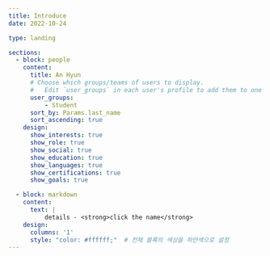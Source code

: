 ```yaml
---
title: Introduce
date: 2022-10-24

type: landing

sections:
  - block: people
    content:
      title: An Hyun
      # Choose which groups/teams of users to display.
      #   Edit `user_groups` in each user's profile to add them to one or more of these groups.
      user_groups:
          - Student
      sort_by: Params.last_name
      sort_ascending: true
    design:
      show_interests: true
      show_role: true
      show_social: true
      show_education: true
      show_languages: true
      show_certifications: true
      show_goals: true  

  - block: markdown
    content:
      text: |
          details - <strong>click the name</strong>
    design:
      columns: '1'
      style: "color: #ffffff;"  # 전체 블록의 색상을 하얀색으로 설정
---
```

